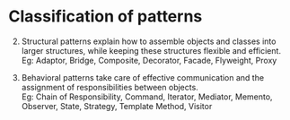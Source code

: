 # Classification of patterns





2. Structural patterns explain how to assemble objects and classes into larger structures, while keeping these structures flexible and efficient.
<br>Eg: Adaptor, Bridge, Composite, Decorator, Facade, Flyweight, Proxy

3. Behavioral patterns take care of effective communication and the assignment of responsibilities between objects.
<br>Eg: Chain of Responsibility, Command, Iterator, Mediator, Memento, Observer, State, Strategy, Template Method, Visitor

